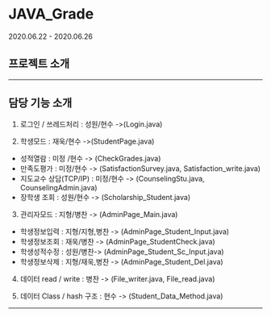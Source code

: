 # JAVA_Grade
2020.06.22 - 2020.06.26


## 프로젝트 소개


----

## 담당 기능 소개
1. 로그인 / 쓰레드처리  : 성원/현수 ->(Login.java)

2. 학생모드 : 재욱/현수 ->(StudentPage.java)
  - 성적열람 : 미정 /현수 -> (CheckGrades.java)
  - 만족도평가 : 미정/현수 -> (SatisfactionSurvey.java, Satisfaction_write.java)
  - 지도교수 상담(TCP/IP) : 미정/현수 -> (CounselingStu.java, CounselingAdmin.java)
  - 장학생 조회 : 성원/현수 -> (Scholarship_Student.java)

3. 관리자모드 : 지형/병찬 -> (AdminPage_Main.java)
  - 학생정보입력 : 지형/지형,병찬 -> (AdminPage_Student_Input.java)
  - 학생정보조회 : 재욱/병찬 -> (AdminPage_StudentCheck.java)
  - 학생성적수정 :  성원/병찬-> (AdminPage_Student_Sc_Input.java)
  - 학생정보삭제 :  지형/재욱,병찬 -> (AdminPage_Student_Del.java)

4. 데이터 read / write : 병찬 -> (File_writer.java, File_read.java)

5. 데이터 Class / hash 구조 : 현수 -> (Student_Data_Method.java)

----
